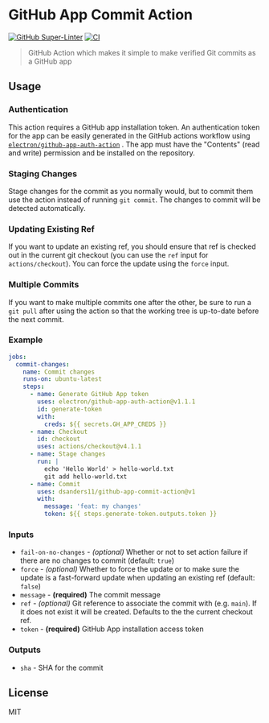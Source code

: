 # GitHub App Commit Action

[![GitHub Super-Linter](https://github.com/dsanders11/github-app-commit-action/actions/workflows/linter.yml/badge.svg)](https://github.com/super-linter/super-linter)
[![CI](https://github.com/dsanders11/github-app-commit-action/actions/workflows/ci.yml/badge.svg)](https://github.com/electron/github-app-auth-action/actions/workflows/ci.yml)

> GitHub Action which makes it simple to make verified Git commits as a GitHub app

## Usage

### Authentication

This action requires a GitHub app installation token. An authentication token for
the app can be easily generated in the GitHub actions workflow using
[`electron/github-app-auth-action`](https://github.com/electron/github-app-auth-action)
. The app must have the "Contents" (read and write) permission and be installed on
the repository.

### Staging Changes

Stage changes for the commit as you normally would, but to commit them use the action
instead of running `git commit`. The changes to commit will be detected automatically.

### Updating Existing Ref

If you want to update an existing ref, you should ensure that ref is checked out in
the current git checkout (you can use the `ref` input for `actions/checkout`). You
can force the update using the `force` input.

### Multiple Commits

If you want to make multiple commits one after the other, be sure to run a `git pull`
after using the action so that the working tree is up-to-date before the next commit.

### Example

```yaml
jobs:
  commit-changes:
    name: Commit changes
    runs-on: ubuntu-latest
    steps:
      - name: Generate GitHub App token
        uses: electron/github-app-auth-action@v1.1.1
        id: generate-token
        with:
          creds: ${{ secrets.GH_APP_CREDS }}
      - name: Checkout
        id: checkout
        uses: actions/checkout@v4.1.1
      - name: Stage changes
        run: |
          echo 'Hello World' > hello-world.txt
          git add hello-world.txt
      - name: Commit
        uses: dsanders11/github-app-commit-action@v1
        with:
          message: 'feat: my changes'
          token: ${{ steps.generate-token.outputs.token }}
```

### Inputs

- `fail-on-no-changes` - *(optional)* Whether or not to set action failure if there are no changes to commit (default: `true`)
- `force` - *(optional)* Whether to force the update or to make sure the update is a fast-forward update when updating an existing ref (default: `false`)
- `message` - **(required)** The commit message
- `ref` - *(optional)* Git reference to associate the commit with (e.g. `main`). If it does not exist it will be created. Defaults to the the current checkout ref.
- `token` - **(required)** GitHub App installation access token

### Outputs

- `sha` - SHA for the commit

## License

MIT
